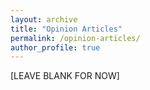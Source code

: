 ```yaml
---
layout: archive
title: "Opinion Articles"
permalink: /opinion-articles/
author_profile: true
---
```


[LEAVE BLANK FOR NOW]